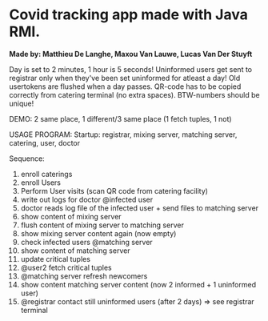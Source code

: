# Covid tracking app made with Java RMI.

**Made by: Matthieu De Langhe, Maxou Van Lauwe, Lucas Van Der Stuyft**


Day is set to 2 minutes, 1 hour is 5 seconds!
Uninformed users get sent to registrar only when they've been set uninformed for atleast a day!
Old usertokens are flushed when a day passes.
QR-code has to be copied correctly from catering terminal (no extra spaces).
BTW-numbers should be unique!

DEMO:
2 same place, 1 different/3 same place (1 fetch tuples, 1 not)

USAGE PROGRAM: 
  Startup:
  registrar, mixing server, matching server, catering, user, doctor

  Sequence:
  1) enroll caterings
  2) enroll Users
  3) Perform User visits (scan QR code from catering facility)
  4) write out logs for doctor @infected user
  5) doctor reads log file of the infected user + send files to matching server
  6) show content of mixing server
  7) flush content of mixing server to matching server
  8) show mixing server content again (now empty)
  9) check infected users @matching server
  10) show content of matching server
  11) update critical tuples
  12) @user2 fetch critical tuples
  13) @matching server refresh newcomers
  14) show content matching server content (now 2 informed + 1 uninformed user)
  15) @registrar contact still uninformed users (after 2 days) => see registrar terminal
